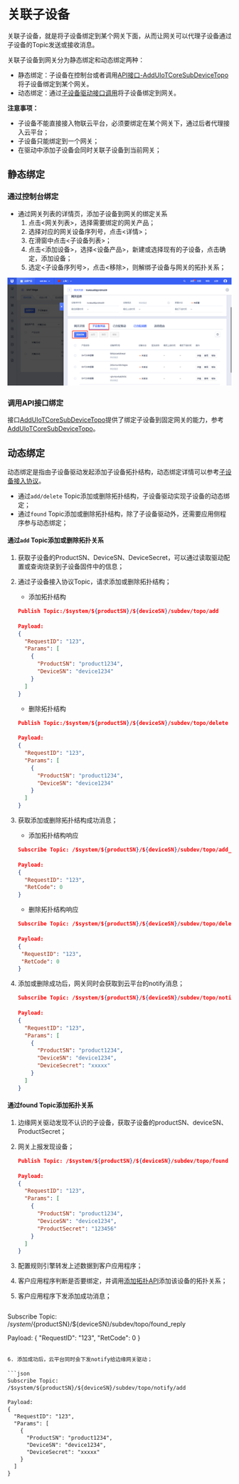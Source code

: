 # 关联子设备

关联子设备，就是将子设备绑定到某个网关下面，从而让网关可以代理子设备通过子设备的Topic发送或接收消息。

关联子设备到网关分为静态绑定和动态绑定两种：

- 静态绑定：子设备在控制台或者调用[API接口-AddUIoTCoreSubDeviceTopo](/uiot-edge/api_list/gateway_subdevice#AddUIoTCoreSubDeviceTopo)将子设备绑定到某个网关。
- 动态绑定：通过[子设备驱动接口调用](/uiot-edge/api_list/subdev_driver_access#CreateUIoTCoreEdgeDriverBind)将子设备绑定到网关。

**注意事项：**

- 子设备不能直接接入物联云平台，必须要绑定在某个网关下，通过后者代理接入云平台；
- 子设备只能绑定到一个网关；
- 在驱动中添加子设备会同时关联子设备到当前网关；



## 静态绑定

### 通过控制台绑定

- 通过网关列表的详情页，添加子设备到网关的绑定关系
  1. 点击<网关列表>，选择需要绑定的网关产品；
  3. 选择对应的网关设备序列号，点击<详情>；
  4. 在滑窗中点击<子设备列表>；
  5. 点击<添加设备>，选择<设备产品>，新建或选择现有的子设备，点击确定，添加设备；
  6. 选定<子设备序列号>，点击<移除>，则解绑子设备与网关的拓扑关系；

![通过控制台绑定设备](../../images/通过控制台绑定子设备.png)

### 调用API接口绑定

接口[AddUIoTCoreSubDeviceTopo](/uiot-edge/api_list/gateway_subdevice#AddUIoTCoreSubDeviceTopo)提供了绑定子设备到固定网关的能力，参考[AddUIoTCoreSubDeviceTopo](/uiot-edge/api_list/gateway_subdevice#AddUIoTCoreSubDeviceTopo)。




## 动态绑定

动态绑定是指由子设备驱动发起添加子设备拓扑结构，动态绑定详情可以参考[子设备接入协议](/uiot-edge/user_guide/subdevice_driver_access/subdev_access_protocol)。

- 通过`add/delete` Topic添加或删除拓扑结构，子设备驱动实现子设备的动态绑定；
- 通过`found` Topic添加或删除拓扑结构，除了子设备驱动外，还需要应用侧程序参与动态绑定；

#### 通过`add` Topic添加或删除拓扑关系

1. 获取子设备的ProductSN、DeviceSN、DeviceSecret，可以通过读取驱动配置或查询烧录到子设备固件中的信息；

2. 通过子设备接入协议Topic，请求添加或删除拓扑结构；

   - 添加拓扑结构

   ```json
   Publish Topic:/$system/${productSN}/${deviceSN}/subdev/topo/add
   
   Payload:
   {
     "RequestID": "123",
     "Params": [
       {
         "ProductSN": "product1234",
         "DeviceSN": "device1234"
       }
     ]
   }
   ```

   - 删除拓扑结构

   ```json
   Publish Topic:/$system/${productSN}/${deviceSN}/subdev/topo/delete
   
   Payload:
   {
     "RequestID": "123",
     "Params": [
       {
         "ProductSN": "product1234",
         "DeviceSN": "device1234"
       }
     ]
   }
   ```

3. 获取添加或删除拓扑结构成功消息；

   - 添加拓扑结构响应

   ```json
   Subscribe Topic: /$system/${productSN}/${deviceSN}/subdev/topo/add_reply
   
   Payload:
   {
     "RequestID": "123",
     "RetCode": 0
   }
   ```

   - 删除拓扑结构响应

    ```json
   Subscribe Topic: /$system/${productSN}/${deviceSN}/subdev/topo/delete_reply
    
   Payload:
   {
     "RequestID": "123",
     "RetCode": 0
   }
    ```

4. 添加或删除成功后，网关同时会获取到云平台的notify消息；

   ```json
   Subscribe Topic: /$system/${productSN}/${deviceSN}/subdev/topo/notify/delete
   
   Payload:
   {
     "RequestID": "123",
     "Params": [
       {
         "ProductSN": "product1234",
         "DeviceSN": "device1234",
         "DeviceSecret": "xxxxx"
       }
     ]
   }
   ```

   

#### 通过found Topic添加拓扑关系

1. 边缘网关驱动发现不认识的子设备，获取子设备的productSN、deviceSN、ProductSecret；

2. 网关上报发现设备；

   ```json
   Publish Topic: /$system/${productSN}/${deviceSN}/subdev/topo/found
   
   Payload:
   {
     "RequestID": "123",
     "Params": [
       {
         "ProductSN": "product1234",
         "DeviceSN": "device1234",
         "ProductSecret": "123456"
       }
     ]
   }
   ```

3. 配置规则引擎转发上述数据到客户应用程序；

4. 客户应用程序判断是否要绑定，并调用[添加拓扑API](/uiot-edge/api_list/gateway_subdevice#AddUIoTCoreSubDeviceTopo)添加该设备的拓扑关系；

5. 客户应用程序下发添加成功消息；

   ```json
Subscribe Topic: /$system/${productSN}/${deviceSN}/subdev/topo/found_reply
   
   Payload:
   {
     "RequestID": "123",
     "RetCode": 0
   }
   ```
   
6. 添加成功后，云平台同时会下发notify给边缘网关驱动；

   ```json
   Subscribe Topic: /$system/${productSN}/${deviceSN}/subdev/topo/notify/add
   
   Payload:
   {
     "RequestID": "123",
     "Params": [
       {
         "ProductSN": "product1234",
         "DeviceSN": "device1234",
         "DeviceSecret": "xxxxx"
       }
     ]
   }
   ```

